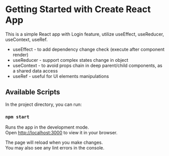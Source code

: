 # Getting Started with Create React App

This is a simple React app with Login feature, utilize useEffect, useReducer, useContext, useRef.

* useEffect - to add dependency change check (execute after component render)
* useReducer - support complex states change in object
* useContext - to avoid props chain in deep parent/child components, as a shared data access
* useRef - useful for UI elements manipulations

## Available Scripts

In the project directory, you can run:

### `npm start`

Runs the app in the development mode.\
Open [http://localhost:3000](http://localhost:3000) to view it in your browser.

The page will reload when you make changes.\
You may also see any lint errors in the console.


